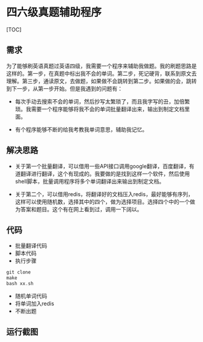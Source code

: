 # 四六级真题辅助程序
[TOC]
## 需求
为了能够刷英语真题过英语四级，我需要一个程序来辅助我做题。我的刷题思路是这样的。第一步，在真题中标出我不会的单词。第二步，死记硬背，联系到原文去理解。第三步，通读原文，去做题，如果做不会跳转到第二步。如果做的会，跳转到下一步，从第一步开始。但是我遇到的问题有：

- 每次手动去搜索不会的单词，然后抄写太繁琐了，而且我字写的丑，加倍繁琐。我需要一个程序能够将我不会的单词批量翻译出来，输出到制定文档里面。

- 有个程序能够不断的给我考教我单词意思，辅助我记忆。

## 解决思路
- 关于第一个批量翻译，可以借用一些API接口调用google翻译，百度翻译，有道翻译进行翻译，这个有现成的。我要做的是找到这样一个软件，然后使用shell脚本，批量调用程序将多个单词翻译出来输出到制定文档。

- 关于第二个，可以借用redis，将翻译好的文档压入redis，最好能够有序列，这样可以使用随机数，选择其中的四个，做为选择项目。选择四个中的一个做为答案和题目。这个有在网上看到过，调用一下阔以。
## 代码
- 批量翻译代码
- 脚本代码
- 执行步骤
```cpp
git clone 
make
bash xx.sh
```



- 随机单词代码
- 将单词加入redis
- 不断出题
## 运行截图

